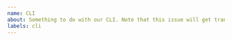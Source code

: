 ```yaml
---
name: CLI
about: Something to do with our CLI. Note that this issue will get transferred over to `lando/cli`
labels: cli
---
```

